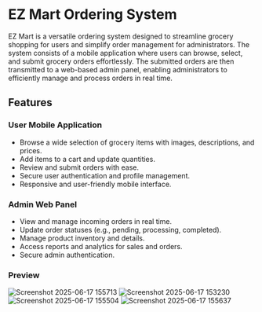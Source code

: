 # EZ Mart Ordering System

EZ Mart is a versatile ordering system designed to streamline grocery shopping for users and simplify order management for administrators. The system consists of a mobile application where users can browse, select, and submit grocery orders effortlessly. The submitted orders are then transmitted to a web-based admin panel, enabling administrators to efficiently manage and process orders in real time.

## Features

### User Mobile Application
- Browse a wide selection of grocery items with images, descriptions, and prices.
- Add items to a cart and update quantities.
- Review and submit orders with ease.
- Secure user authentication and profile management.
- Responsive and user-friendly mobile interface.

### Admin Web Panel
- View and manage incoming orders in real time.
- Update order statuses (e.g., pending, processing, completed).
- Manage product inventory and details.
- Access reports and analytics for sales and orders.
- Secure admin authentication.

### Preview

![Screenshot 2025-06-17 155713](https://github.com/user-attachments/assets/af57595e-a7dc-4365-9fa1-a2980c2ab09b)
![Screenshot 2025-06-17 153230](https://github.com/user-attachments/assets/d91f2dfb-bac4-4a7b-bd98-91ca1435e792)
![Screenshot 2025-06-17 155504](https://github.com/user-attachments/assets/66a33a19-559d-45fa-bfb0-98229bee99e5)
![Screenshot 2025-06-17 155637](https://github.com/user-attachments/assets/c5650ada-af21-468f-9865-bb554f0b8224)
